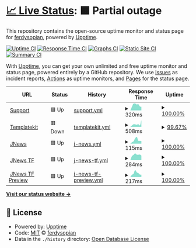 # [📈 Live Status](https://ferdysopian.github.io/jegmontol): <!--live status--> **🟧 Partial outage**

This repository contains the open-source uptime monitor and status page for [ferdysopian](https://ferdysopian.github.io/jegmontol), powered by [Upptime](https://github.com/upptime/upptime).

[![Uptime CI](https://github.com/ferdysopian/jegmontol/workflows/Uptime%20CI/badge.svg)](https://github.com/ferdysopian/jegmontol/actions?query=workflow%3A%22Uptime+CI%22)
[![Response Time CI](https://github.com/ferdysopian/jegmontol/workflows/Response%20Time%20CI/badge.svg)](https://github.com/ferdysopian/jegmontol/actions?query=workflow%3A%22Response+Time+CI%22)
[![Graphs CI](https://github.com/ferdysopian/jegmontol/workflows/Graphs%20CI/badge.svg)](https://github.com/ferdysopian/jegmontol/actions?query=workflow%3A%22Graphs+CI%22)
[![Static Site CI](https://github.com/ferdysopian/jegmontol/workflows/Static%20Site%20CI/badge.svg)](https://github.com/ferdysopian/jegmontol/actions?query=workflow%3A%22Static+Site+CI%22)
[![Summary CI](https://github.com/ferdysopian/jegmontol/workflows/Summary%20CI/badge.svg)](https://github.com/ferdysopian/jegmontol/actions?query=workflow%3A%22Summary+CI%22)

With [Upptime](https://upptime.js.org), you can get your own unlimited and free uptime monitor and status page, powered entirely by a GitHub repository. We use [Issues](https://github.com/ferdysopian/jegmontol/issues) as incident reports, [Actions](https://github.com/ferdysopian/jegmontol/actions) as uptime monitors, and [Pages](https://ferdysopian.github.io/jegmontol) for the status page.

<!--start: status pages-->
<!-- This summary is generated by Upptime (https://github.com/upptime/upptime) -->
<!-- Do not edit this manually, your changes will be overwritten -->
<!-- prettier-ignore -->
| URL | Status | History | Response Time | Uptime |
| --- | ------ | ------- | ------------- | ------ |
| <img alt="" src="https://icons.duckduckgo.com/ip3/support.jegtheme.com.ico" height="13"> [Support](https://support.jegtheme.com/) | 🟩 Up | [support.yml](https://github.com/ferdysopian/jegmontol/commits/HEAD/history/support.yml) | <details><summary><img alt="Response time graph" src="./graphs/support/response-time-week.png" height="20"> 320ms</summary><br><a href="https://ferdysopian.github.io/jegmontol/history/support"><img alt="Response time 515" src="https://img.shields.io/endpoint?url=https%3A%2F%2Fraw.githubusercontent.com%2Fferdysopian%2Fjegmontol%2FHEAD%2Fapi%2Fsupport%2Fresponse-time.json"></a><br><a href="https://ferdysopian.github.io/jegmontol/history/support"><img alt="24-hour response time 215" src="https://img.shields.io/endpoint?url=https%3A%2F%2Fraw.githubusercontent.com%2Fferdysopian%2Fjegmontol%2FHEAD%2Fapi%2Fsupport%2Fresponse-time-day.json"></a><br><a href="https://ferdysopian.github.io/jegmontol/history/support"><img alt="7-day response time 320" src="https://img.shields.io/endpoint?url=https%3A%2F%2Fraw.githubusercontent.com%2Fferdysopian%2Fjegmontol%2FHEAD%2Fapi%2Fsupport%2Fresponse-time-week.json"></a><br><a href="https://ferdysopian.github.io/jegmontol/history/support"><img alt="30-day response time 385" src="https://img.shields.io/endpoint?url=https%3A%2F%2Fraw.githubusercontent.com%2Fferdysopian%2Fjegmontol%2FHEAD%2Fapi%2Fsupport%2Fresponse-time-month.json"></a><br><a href="https://ferdysopian.github.io/jegmontol/history/support"><img alt="1-year response time 460" src="https://img.shields.io/endpoint?url=https%3A%2F%2Fraw.githubusercontent.com%2Fferdysopian%2Fjegmontol%2FHEAD%2Fapi%2Fsupport%2Fresponse-time-year.json"></a></details> | <details><summary><a href="https://ferdysopian.github.io/jegmontol/history/support">100.00%</a></summary><a href="https://ferdysopian.github.io/jegmontol/history/support"><img alt="All-time uptime 95.40%" src="https://img.shields.io/endpoint?url=https%3A%2F%2Fraw.githubusercontent.com%2Fferdysopian%2Fjegmontol%2FHEAD%2Fapi%2Fsupport%2Fuptime.json"></a><br><a href="https://ferdysopian.github.io/jegmontol/history/support"><img alt="24-hour uptime 100.00%" src="https://img.shields.io/endpoint?url=https%3A%2F%2Fraw.githubusercontent.com%2Fferdysopian%2Fjegmontol%2FHEAD%2Fapi%2Fsupport%2Fuptime-day.json"></a><br><a href="https://ferdysopian.github.io/jegmontol/history/support"><img alt="7-day uptime 100.00%" src="https://img.shields.io/endpoint?url=https%3A%2F%2Fraw.githubusercontent.com%2Fferdysopian%2Fjegmontol%2FHEAD%2Fapi%2Fsupport%2Fuptime-week.json"></a><br><a href="https://ferdysopian.github.io/jegmontol/history/support"><img alt="30-day uptime 100.00%" src="https://img.shields.io/endpoint?url=https%3A%2F%2Fraw.githubusercontent.com%2Fferdysopian%2Fjegmontol%2FHEAD%2Fapi%2Fsupport%2Fuptime-month.json"></a><br><a href="https://ferdysopian.github.io/jegmontol/history/support"><img alt="1-year uptime 93.47%" src="https://img.shields.io/endpoint?url=https%3A%2F%2Fraw.githubusercontent.com%2Fferdysopian%2Fjegmontol%2FHEAD%2Fapi%2Fsupport%2Fuptime-year.json"></a></details>
| <img alt="" src="https://icons.duckduckgo.com/ip3/templatekit.jegtheme.com.ico" height="13"> [Templatekit](https://templatekit.jegtheme.com/) | 🟥 Down | [templatekit.yml](https://github.com/ferdysopian/jegmontol/commits/HEAD/history/templatekit.yml) | <details><summary><img alt="Response time graph" src="./graphs/templatekit/response-time-week.png" height="20"> 508ms</summary><br><a href="https://ferdysopian.github.io/jegmontol/history/templatekit"><img alt="Response time 318" src="https://img.shields.io/endpoint?url=https%3A%2F%2Fraw.githubusercontent.com%2Fferdysopian%2Fjegmontol%2FHEAD%2Fapi%2Ftemplatekit%2Fresponse-time.json"></a><br><a href="https://ferdysopian.github.io/jegmontol/history/templatekit"><img alt="24-hour response time 1242" src="https://img.shields.io/endpoint?url=https%3A%2F%2Fraw.githubusercontent.com%2Fferdysopian%2Fjegmontol%2FHEAD%2Fapi%2Ftemplatekit%2Fresponse-time-day.json"></a><br><a href="https://ferdysopian.github.io/jegmontol/history/templatekit"><img alt="7-day response time 508" src="https://img.shields.io/endpoint?url=https%3A%2F%2Fraw.githubusercontent.com%2Fferdysopian%2Fjegmontol%2FHEAD%2Fapi%2Ftemplatekit%2Fresponse-time-week.json"></a><br><a href="https://ferdysopian.github.io/jegmontol/history/templatekit"><img alt="30-day response time 387" src="https://img.shields.io/endpoint?url=https%3A%2F%2Fraw.githubusercontent.com%2Fferdysopian%2Fjegmontol%2FHEAD%2Fapi%2Ftemplatekit%2Fresponse-time-month.json"></a><br><a href="https://ferdysopian.github.io/jegmontol/history/templatekit"><img alt="1-year response time 310" src="https://img.shields.io/endpoint?url=https%3A%2F%2Fraw.githubusercontent.com%2Fferdysopian%2Fjegmontol%2FHEAD%2Fapi%2Ftemplatekit%2Fresponse-time-year.json"></a></details> | <details><summary><a href="https://ferdysopian.github.io/jegmontol/history/templatekit">99.67%</a></summary><a href="https://ferdysopian.github.io/jegmontol/history/templatekit"><img alt="All-time uptime 94.05%" src="https://img.shields.io/endpoint?url=https%3A%2F%2Fraw.githubusercontent.com%2Fferdysopian%2Fjegmontol%2FHEAD%2Fapi%2Ftemplatekit%2Fuptime.json"></a><br><a href="https://ferdysopian.github.io/jegmontol/history/templatekit"><img alt="24-hour uptime 97.68%" src="https://img.shields.io/endpoint?url=https%3A%2F%2Fraw.githubusercontent.com%2Fferdysopian%2Fjegmontol%2FHEAD%2Fapi%2Ftemplatekit%2Fuptime-day.json"></a><br><a href="https://ferdysopian.github.io/jegmontol/history/templatekit"><img alt="7-day uptime 99.67%" src="https://img.shields.io/endpoint?url=https%3A%2F%2Fraw.githubusercontent.com%2Fferdysopian%2Fjegmontol%2FHEAD%2Fapi%2Ftemplatekit%2Fuptime-week.json"></a><br><a href="https://ferdysopian.github.io/jegmontol/history/templatekit"><img alt="30-day uptime 99.92%" src="https://img.shields.io/endpoint?url=https%3A%2F%2Fraw.githubusercontent.com%2Fferdysopian%2Fjegmontol%2FHEAD%2Fapi%2Ftemplatekit%2Fuptime-month.json"></a><br><a href="https://ferdysopian.github.io/jegmontol/history/templatekit"><img alt="1-year uptime 91.53%" src="https://img.shields.io/endpoint?url=https%3A%2F%2Fraw.githubusercontent.com%2Fferdysopian%2Fjegmontol%2FHEAD%2Fapi%2Ftemplatekit%2Fuptime-year.json"></a></details>
| <img alt="" src="https://icons.duckduckgo.com/ip3/jnews.io.ico" height="13"> [JNews](https://jnews.io/default/) | 🟩 Up | [j-news.yml](https://github.com/ferdysopian/jegmontol/commits/HEAD/history/j-news.yml) | <details><summary><img alt="Response time graph" src="./graphs/j-news/response-time-week.png" height="20"> 115ms</summary><br><a href="https://ferdysopian.github.io/jegmontol/history/j-news"><img alt="Response time 324" src="https://img.shields.io/endpoint?url=https%3A%2F%2Fraw.githubusercontent.com%2Fferdysopian%2Fjegmontol%2FHEAD%2Fapi%2Fj-news%2Fresponse-time.json"></a><br><a href="https://ferdysopian.github.io/jegmontol/history/j-news"><img alt="24-hour response time 89" src="https://img.shields.io/endpoint?url=https%3A%2F%2Fraw.githubusercontent.com%2Fferdysopian%2Fjegmontol%2FHEAD%2Fapi%2Fj-news%2Fresponse-time-day.json"></a><br><a href="https://ferdysopian.github.io/jegmontol/history/j-news"><img alt="7-day response time 115" src="https://img.shields.io/endpoint?url=https%3A%2F%2Fraw.githubusercontent.com%2Fferdysopian%2Fjegmontol%2FHEAD%2Fapi%2Fj-news%2Fresponse-time-week.json"></a><br><a href="https://ferdysopian.github.io/jegmontol/history/j-news"><img alt="30-day response time 140" src="https://img.shields.io/endpoint?url=https%3A%2F%2Fraw.githubusercontent.com%2Fferdysopian%2Fjegmontol%2FHEAD%2Fapi%2Fj-news%2Fresponse-time-month.json"></a><br><a href="https://ferdysopian.github.io/jegmontol/history/j-news"><img alt="1-year response time 369" src="https://img.shields.io/endpoint?url=https%3A%2F%2Fraw.githubusercontent.com%2Fferdysopian%2Fjegmontol%2FHEAD%2Fapi%2Fj-news%2Fresponse-time-year.json"></a></details> | <details><summary><a href="https://ferdysopian.github.io/jegmontol/history/j-news">100.00%</a></summary><a href="https://ferdysopian.github.io/jegmontol/history/j-news"><img alt="All-time uptime 99.95%" src="https://img.shields.io/endpoint?url=https%3A%2F%2Fraw.githubusercontent.com%2Fferdysopian%2Fjegmontol%2FHEAD%2Fapi%2Fj-news%2Fuptime.json"></a><br><a href="https://ferdysopian.github.io/jegmontol/history/j-news"><img alt="24-hour uptime 100.00%" src="https://img.shields.io/endpoint?url=https%3A%2F%2Fraw.githubusercontent.com%2Fferdysopian%2Fjegmontol%2FHEAD%2Fapi%2Fj-news%2Fuptime-day.json"></a><br><a href="https://ferdysopian.github.io/jegmontol/history/j-news"><img alt="7-day uptime 100.00%" src="https://img.shields.io/endpoint?url=https%3A%2F%2Fraw.githubusercontent.com%2Fferdysopian%2Fjegmontol%2FHEAD%2Fapi%2Fj-news%2Fuptime-week.json"></a><br><a href="https://ferdysopian.github.io/jegmontol/history/j-news"><img alt="30-day uptime 100.00%" src="https://img.shields.io/endpoint?url=https%3A%2F%2Fraw.githubusercontent.com%2Fferdysopian%2Fjegmontol%2FHEAD%2Fapi%2Fj-news%2Fuptime-month.json"></a><br><a href="https://ferdysopian.github.io/jegmontol/history/j-news"><img alt="1-year uptime 99.93%" src="https://img.shields.io/endpoint?url=https%3A%2F%2Fraw.githubusercontent.com%2Fferdysopian%2Fjegmontol%2FHEAD%2Fapi%2Fj-news%2Fuptime-year.json"></a></details>
| <img alt="" src="https://icons.duckduckgo.com/ip3/themeforest.net.ico" height="13"> [JNews TF](https://themeforest.net/item/jnews-one-stop-solution-for-web-publishing/20566392) | 🟩 Up | [j-news-tf.yml](https://github.com/ferdysopian/jegmontol/commits/HEAD/history/j-news-tf.yml) | <details><summary><img alt="Response time graph" src="./graphs/j-news-tf/response-time-week.png" height="20"> 284ms</summary><br><a href="https://ferdysopian.github.io/jegmontol/history/j-news-tf"><img alt="Response time 377" src="https://img.shields.io/endpoint?url=https%3A%2F%2Fraw.githubusercontent.com%2Fferdysopian%2Fjegmontol%2FHEAD%2Fapi%2Fj-news-tf%2Fresponse-time.json"></a><br><a href="https://ferdysopian.github.io/jegmontol/history/j-news-tf"><img alt="24-hour response time 241" src="https://img.shields.io/endpoint?url=https%3A%2F%2Fraw.githubusercontent.com%2Fferdysopian%2Fjegmontol%2FHEAD%2Fapi%2Fj-news-tf%2Fresponse-time-day.json"></a><br><a href="https://ferdysopian.github.io/jegmontol/history/j-news-tf"><img alt="7-day response time 284" src="https://img.shields.io/endpoint?url=https%3A%2F%2Fraw.githubusercontent.com%2Fferdysopian%2Fjegmontol%2FHEAD%2Fapi%2Fj-news-tf%2Fresponse-time-week.json"></a><br><a href="https://ferdysopian.github.io/jegmontol/history/j-news-tf"><img alt="30-day response time 319" src="https://img.shields.io/endpoint?url=https%3A%2F%2Fraw.githubusercontent.com%2Fferdysopian%2Fjegmontol%2FHEAD%2Fapi%2Fj-news-tf%2Fresponse-time-month.json"></a><br><a href="https://ferdysopian.github.io/jegmontol/history/j-news-tf"><img alt="1-year response time 374" src="https://img.shields.io/endpoint?url=https%3A%2F%2Fraw.githubusercontent.com%2Fferdysopian%2Fjegmontol%2FHEAD%2Fapi%2Fj-news-tf%2Fresponse-time-year.json"></a></details> | <details><summary><a href="https://ferdysopian.github.io/jegmontol/history/j-news-tf">100.00%</a></summary><a href="https://ferdysopian.github.io/jegmontol/history/j-news-tf"><img alt="All-time uptime 99.95%" src="https://img.shields.io/endpoint?url=https%3A%2F%2Fraw.githubusercontent.com%2Fferdysopian%2Fjegmontol%2FHEAD%2Fapi%2Fj-news-tf%2Fuptime.json"></a><br><a href="https://ferdysopian.github.io/jegmontol/history/j-news-tf"><img alt="24-hour uptime 100.00%" src="https://img.shields.io/endpoint?url=https%3A%2F%2Fraw.githubusercontent.com%2Fferdysopian%2Fjegmontol%2FHEAD%2Fapi%2Fj-news-tf%2Fuptime-day.json"></a><br><a href="https://ferdysopian.github.io/jegmontol/history/j-news-tf"><img alt="7-day uptime 100.00%" src="https://img.shields.io/endpoint?url=https%3A%2F%2Fraw.githubusercontent.com%2Fferdysopian%2Fjegmontol%2FHEAD%2Fapi%2Fj-news-tf%2Fuptime-week.json"></a><br><a href="https://ferdysopian.github.io/jegmontol/history/j-news-tf"><img alt="30-day uptime 99.95%" src="https://img.shields.io/endpoint?url=https%3A%2F%2Fraw.githubusercontent.com%2Fferdysopian%2Fjegmontol%2FHEAD%2Fapi%2Fj-news-tf%2Fuptime-month.json"></a><br><a href="https://ferdysopian.github.io/jegmontol/history/j-news-tf"><img alt="1-year uptime 99.94%" src="https://img.shields.io/endpoint?url=https%3A%2F%2Fraw.githubusercontent.com%2Fferdysopian%2Fjegmontol%2FHEAD%2Fapi%2Fj-news-tf%2Fuptime-year.json"></a></details>
| <img alt="" src="https://icons.duckduckgo.com/ip3/preview.themeforest.net.ico" height="13"> [JNews TF Preview](https://preview.themeforest.net/item/jnews-one-stop-solution-for-web-publishing/full_screen_preview/20566392) | 🟩 Up | [j-news-tf-preview.yml](https://github.com/ferdysopian/jegmontol/commits/HEAD/history/j-news-tf-preview.yml) | <details><summary><img alt="Response time graph" src="./graphs/j-news-tf-preview/response-time-week.png" height="20"> 217ms</summary><br><a href="https://ferdysopian.github.io/jegmontol/history/j-news-tf-preview"><img alt="Response time 213" src="https://img.shields.io/endpoint?url=https%3A%2F%2Fraw.githubusercontent.com%2Fferdysopian%2Fjegmontol%2FHEAD%2Fapi%2Fj-news-tf-preview%2Fresponse-time.json"></a><br><a href="https://ferdysopian.github.io/jegmontol/history/j-news-tf-preview"><img alt="24-hour response time 130" src="https://img.shields.io/endpoint?url=https%3A%2F%2Fraw.githubusercontent.com%2Fferdysopian%2Fjegmontol%2FHEAD%2Fapi%2Fj-news-tf-preview%2Fresponse-time-day.json"></a><br><a href="https://ferdysopian.github.io/jegmontol/history/j-news-tf-preview"><img alt="7-day response time 217" src="https://img.shields.io/endpoint?url=https%3A%2F%2Fraw.githubusercontent.com%2Fferdysopian%2Fjegmontol%2FHEAD%2Fapi%2Fj-news-tf-preview%2Fresponse-time-week.json"></a><br><a href="https://ferdysopian.github.io/jegmontol/history/j-news-tf-preview"><img alt="30-day response time 212" src="https://img.shields.io/endpoint?url=https%3A%2F%2Fraw.githubusercontent.com%2Fferdysopian%2Fjegmontol%2FHEAD%2Fapi%2Fj-news-tf-preview%2Fresponse-time-month.json"></a><br><a href="https://ferdysopian.github.io/jegmontol/history/j-news-tf-preview"><img alt="1-year response time 212" src="https://img.shields.io/endpoint?url=https%3A%2F%2Fraw.githubusercontent.com%2Fferdysopian%2Fjegmontol%2FHEAD%2Fapi%2Fj-news-tf-preview%2Fresponse-time-year.json"></a></details> | <details><summary><a href="https://ferdysopian.github.io/jegmontol/history/j-news-tf-preview">100.00%</a></summary><a href="https://ferdysopian.github.io/jegmontol/history/j-news-tf-preview"><img alt="All-time uptime 99.95%" src="https://img.shields.io/endpoint?url=https%3A%2F%2Fraw.githubusercontent.com%2Fferdysopian%2Fjegmontol%2FHEAD%2Fapi%2Fj-news-tf-preview%2Fuptime.json"></a><br><a href="https://ferdysopian.github.io/jegmontol/history/j-news-tf-preview"><img alt="24-hour uptime 100.00%" src="https://img.shields.io/endpoint?url=https%3A%2F%2Fraw.githubusercontent.com%2Fferdysopian%2Fjegmontol%2FHEAD%2Fapi%2Fj-news-tf-preview%2Fuptime-day.json"></a><br><a href="https://ferdysopian.github.io/jegmontol/history/j-news-tf-preview"><img alt="7-day uptime 100.00%" src="https://img.shields.io/endpoint?url=https%3A%2F%2Fraw.githubusercontent.com%2Fferdysopian%2Fjegmontol%2FHEAD%2Fapi%2Fj-news-tf-preview%2Fuptime-week.json"></a><br><a href="https://ferdysopian.github.io/jegmontol/history/j-news-tf-preview"><img alt="30-day uptime 99.95%" src="https://img.shields.io/endpoint?url=https%3A%2F%2Fraw.githubusercontent.com%2Fferdysopian%2Fjegmontol%2FHEAD%2Fapi%2Fj-news-tf-preview%2Fuptime-month.json"></a><br><a href="https://ferdysopian.github.io/jegmontol/history/j-news-tf-preview"><img alt="1-year uptime 99.94%" src="https://img.shields.io/endpoint?url=https%3A%2F%2Fraw.githubusercontent.com%2Fferdysopian%2Fjegmontol%2FHEAD%2Fapi%2Fj-news-tf-preview%2Fuptime-year.json"></a></details>

<!--end: status pages-->

[**Visit our status website →**](https://ferdysopian.github.io/jegmontol)

## 📄 License

- Powered by: [Upptime](https://github.com/upptime/upptime)
- Code: [MIT](./LICENSE) © [ferdysopian](https://ferdysopian.github.io/jegmontol)
- Data in the `./history` directory: [Open Database License](https://opendatacommons.org/licenses/odbl/1-0/)
